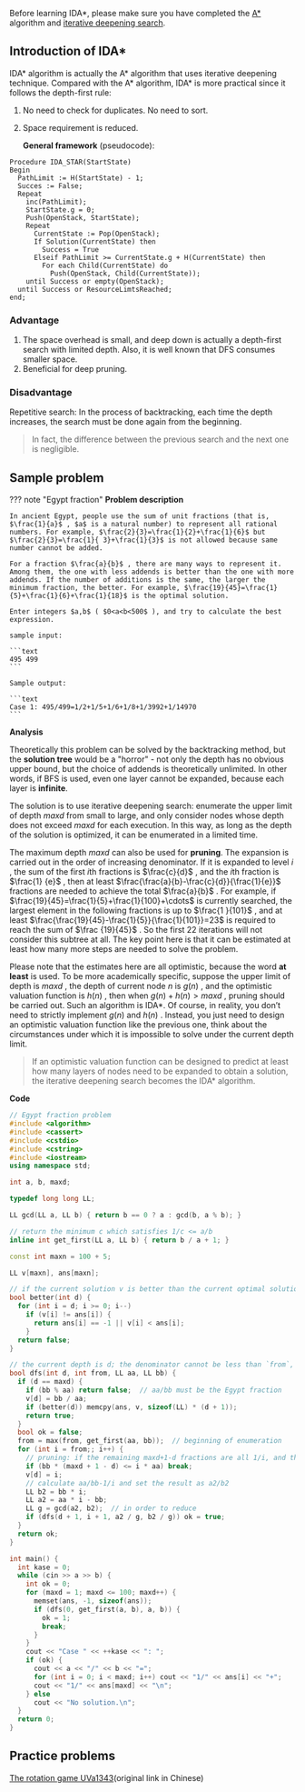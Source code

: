 Before learning IDA\*, please make sure you have completed the [A\*](./astar.md) algorithm and [iterative deepening search](./iterative.md).

## Introduction of IDA\* 

IDA\* algorithm is actually the A\* algorithm that uses iterative deepening technique. Compared with the A\* algorithm, IDA\* is more practical since it follows the depth-first rule:

1. No need to check for duplicates. No need to sort.
2. Space requirement is reduced.

     **General framework** (pseudocode):

```text
Procedure IDA_STAR(StartState)
Begin
  PathLimit := H(StartState) - 1;
  Succes := False;
  Repeat
    inc(PathLimit);
    StartState.g = 0;
    Push(OpenStack, StartState);
    Repeat
      CurrentState := Pop(OpenStack);
      If Solution(CurrentState) then
        Success = True
      Elseif PathLimit >= CurrentState.g + H(CurrentState) then
        For each Child(CurrentState) do
          Push(OpenStack, Child(CurrentState));
    until Success or empty(OpenStack);
  until Success or ResourceLimtsReached;
end;
```

### Advantage

1. The space overhead is small, and deep down is actually a depth-first search with limited depth. Also, it is well known that DFS consumes smaller space.
2. Beneficial for deep pruning.

### Disadvantage

Repetitive search: In the process of backtracking, each time the depth increases, the search must be done again from the beginning.

> In fact, the difference between the previous search and the next one is negligible.

## Sample problem

??? note "Egypt fraction"
     **Problem description**

    In ancient Egypt, people use the sum of unit fractions (that is, $\frac{1}{a}$ , $a$ is a natural number) to represent all rational numbers. For example, $\frac{2}{3}=\frac{1}{2}+\frac{1}{6}$ but $\frac{2}{3}=\frac{1}{ 3}+\frac{1}{3}$ is not allowed because same number cannot be added.

    For a fraction $\frac{a}{b}$ , there are many ways to represent it. Among them, the one with less addends is better than the one with more addends. If the number of additions is the same, the larger the minimum fraction, the better. For example, $\frac{19}{45}=\frac{1}{5}+\frac{1}{6}+\frac{1}{18}$ is the optimal solution.

    Enter integers $a,b$ ( $0<a<b<500$ ), and try to calculate the best expression.

    sample input:

    ```text
    495 499
    ```

    Sample output:

    ```text
    Case 1: 495/499=1/2+1/5+1/6+1/8+1/3992+1/14970
    ```

 **Analysis** 

Theoretically this problem can be solved by the backtracking method, but the **solution tree** would be a "horror" - not only the depth has no obvious upper bound, but the choice of addends is theoretically unlimited. In other words, if BFS is used, even one layer cannot be expanded, because each layer is **infinite**.

The solution is to use iterative deepening search: enumerate the upper limit of depth $maxd$ from small to large, and only consider nodes whose depth does not exceed $maxd$ for each execution. In this way, as long as the depth of the solution is optimized, it can be enumerated in a limited time.

The maximum depth $maxd$ can also be used for **pruning**. The expansion is carried out in the order of increasing denominator. If it is expanded to level $i$ , the sum of the first $i$th fractions is $\frac{c}{d}$ , and the $i$th fraction is $\frac{1} {e}$ , then at least $\frac{\frac{a}{b}-\frac{c}{d}}{\frac{1}{e}}$ fractions are needed to achieve the total $\frac{a}{b}$ . For example, if $\frac{19}{45}=\frac{1}{5}+\frac{1}{100}+\cdots$ is currently searched, the largest element in the following fractions is up to $\frac{1 }{101}$ , and at least $\frac{\frac{19}{45}-\frac{1}{5}}{\frac{1}{101}}=23$ is required to reach the sum of $\frac {19}{45}$ . So the first $22$ iterations will not consider this subtree at all. The key point here is that it can be estimated at least how many more steps are needed to solve the problem.

Please note that the estimates here are all optimistic, because the word **at least** is used. To be more academically specific, suppose the upper limit of depth is $maxd$ , the depth of current node $n$ is $g(n)$ , and the optimistic valuation function is $h(n)$ , then when $g(n)+h( n)>maxd$ , pruning should be carried out. Such an algorithm is IDA\*. Of course, in reality, you don’t need to strictly implement $g(n)$ and $h(n)$ . Instead, you just need to design an optimistic valuation function like the previous one, think about the circumstances under which it is impossible to solve under the current depth limit.

> If an optimistic valuation function can be designed to predict at least how many layers of nodes need to be expanded to obtain a solution, the iterative deepening search becomes the IDA\* algorithm.

 **Code** 

```cpp
// Egypt fraction problem
#include <algorithm>
#include <cassert>
#include <cstdio>
#include <cstring>
#include <iostream>
using namespace std;

int a, b, maxd;

typedef long long LL;

LL gcd(LL a, LL b) { return b == 0 ? a : gcd(b, a % b); }

// return the minimum c which satisfies 1/c <= a/b
inline int get_first(LL a, LL b) { return b / a + 1; }

const int maxn = 100 + 5;

LL v[maxn], ans[maxn];

// if the current solution v is better than the current optimal solution ans, update ans
bool better(int d) {
  for (int i = d; i >= 0; i--)
    if (v[i] != ans[i]) {
      return ans[i] == -1 || v[i] < ans[i];
    }
  return false;
}

// the current depth is d; the denominator cannot be less than `from`, and the sum of fractions is exactly aa/bb
bool dfs(int d, int from, LL aa, LL bb) {
  if (d == maxd) {
    if (bb % aa) return false;  // aa/bb must be the Egypt fraction
    v[d] = bb / aa;
    if (better(d)) memcpy(ans, v, sizeof(LL) * (d + 1));
    return true;
  }
  bool ok = false;
  from = max(from, get_first(aa, bb));  // beginning of enumeration
  for (int i = from;; i++) {
    // pruning: if the remaining maxd+1-d fractions are all 1/i, and the sum still does not exceed aa/bb, there is no solution
    if (bb * (maxd + 1 - d) <= i * aa) break;
    v[d] = i;
    // calculate aa/bb-1/i and set the result as a2/b2
    LL b2 = bb * i;
    LL a2 = aa * i - bb;
    LL g = gcd(a2, b2);  // in order to reduce
    if (dfs(d + 1, i + 1, a2 / g, b2 / g)) ok = true;
  }
  return ok;
}

int main() {
  int kase = 0;
  while (cin >> a >> b) {
    int ok = 0;
    for (maxd = 1; maxd <= 100; maxd++) {
      memset(ans, -1, sizeof(ans));
      if (dfs(0, get_first(a, b), a, b)) {
        ok = 1;
        break;
      }
    }
    cout << "Case " << ++kase << ": ";
    if (ok) {
      cout << a << "/" << b << "=";
      for (int i = 0; i < maxd; i++) cout << "1/" << ans[i] << "+";
      cout << "1/" << ans[maxd] << "\n";
    } else
      cout << "No solution.\n";
  }
  return 0;
}
```

## Practice problems

 [The rotation game UVa1343](https://www.luogu.com.cn/problem/UVA1343)(original link in Chinese)
